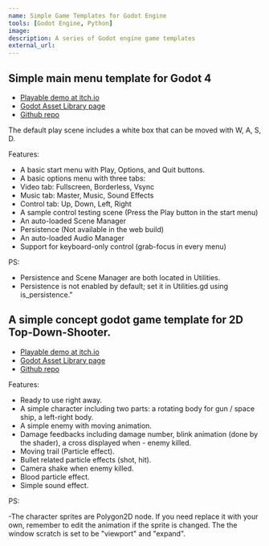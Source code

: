 ```yaml
---
name: Simple Game Templates for Godot Engine
tools: [Godot Engine, Python]
image:
description: A series of Godot engine game templates
external_url: 
---
```


## Simple main menu template for Godot 4

- [Playable demo at itch.io](https://unchain112.itch.io/simple-concept-template-main-menu)
- [Godot Asset Library page](https://godotengine.org/asset-library/asset/2578)
- [Github repo](https://github.com/Unchained112/SimpleTemplateMainMenu)

The default play scene includes a white box that can be moved with W, A, S, D.

Features:

- A basic start menu with Play, Options, and Quit buttons.
- A basic options menu with three tabs:
- Video tab: Fullscreen, Borderless, Vsync
- Music tab: Master, Music, Sound Effects
- Control tab: Up, Down, Left, Right
- A sample control testing scene (Press the Play button in the start menu)
- An auto-loaded Scene Manager
- Persistence (Not available in the web build)
- An auto-loaded Audio Manager
- Support for keyboard-only control (grab-focus in every menu)

PS:

- Persistence and Scene Manager are both located in Utilities.
- Persistence is not enabled by default; set it in Utilities.gd using is_persistence."


## A simple concept godot game template for 2D Top-Down-Shooter.

- [Playable demo at itch.io](https://unchain112.itch.io/simple-concept-template-2d-top-down-shooter)
- [Godot Asset Library page](https://godotengine.org/asset-library/asset/2460)
- [Github repo](https://github.com/Unchained112/SimpleTopDownShooterTemplate2D)

Features:
- Ready to use right away.
- A simple character including two parts: a rotating body for gun / space ship, a left-right body.
- A simple enemy with moving animation.
- Damage feedbacks including damage number, blink animation (done by the shader), a cross displayed when - enemy killed.
- Moving trail (Particle effect).
- Bullet related particle effects (shot, hit).
- Camera shake when enemy killed.
- Blood particle effect.
- Simple sound effect.

PS:

-The character sprites are Polygon2D node. If you need replace it with your own, remember to edit the animation if the sprite is changed. The the window scratch is set to be "viewport" and "expand".


